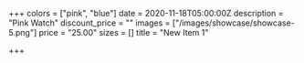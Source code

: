 +++
colors = ["pink", "blue"]
date = 2020-11-18T05:00:00Z
description = "Pink Watch"
discount_price = ""
images = ["/images/showcase/showcase-5.png"]
price = "25.00"
sizes = []
title = "New Item 1"

+++
